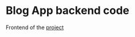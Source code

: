 <h1>Blog App backend code</h1>
<p>Frontend of the <a href="https://github.com/GermanGab1781/BlogApp" target="_blank" rel="noreferrer">project</a></p>
